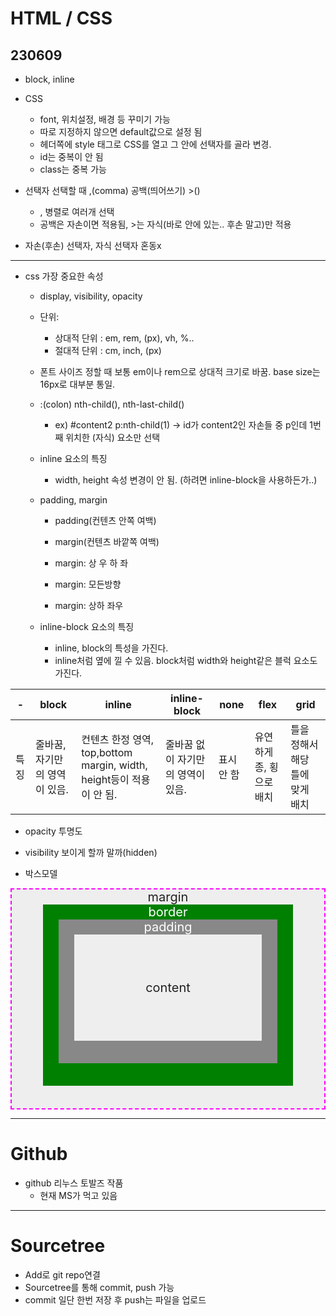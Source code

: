 ﻿
# HTML / CSS

## 230609

- block, inline

- CSS
  - font, 위치설정, 배경 등 꾸미기 가능
  - 따로 지정하지 않으면 default값으로 설정 됨
  - 헤더쪽에 style 태그로 CSS를 열고 그 안에 선택자를 골라 변경.
  - id는 중복이 안 됨
  - class는 중복 가능

- 선택자 선택할 때 ,(comma) 공백(띄어쓰기) >()
  - , 병렬로 여러개 선택
  - 공백은 자손이면 적용됨, >는 자식(바로 안에 있는.. 후손 말고)만 적용

- 자손(후손) 선택자, 자식 선택자 혼동x


---
- css 가장 중요한 속성
  - display, visibility, opacity
  - 단위:
    - 상대적 단위 : em, rem, (px), vh, %..
    - 절대적 단위 : cm, inch, (px)

  - 폰트 사이즈 정할 때 보통 em이나 rem으로 상대적 크기로 바꿈. base size는 16px로 대부분 통일.

  - :(colon) nth-child(), nth-last-child()
    - ex) #content2 p:nth-child(1) -> id가 content2인 자손들 중 p인데 1번째 위치한 (자식) 요소만 선택


  - inline 요소의 특징
    - width, height 속성 변경이 안 됨. (하려면 inline-block을 사용하든가..)


  - padding, margin
    - padding(컨텐츠 안쪽 여백)
    - margin(컨텐츠 바깥쪽 여백)

    - margin: 상 우 하 좌
    - margin: 모든방향
    - margin: 상하 좌우


  - inline-block 요소의 특징
    - inline, block의 특성을 가진다.
    - inline처럼 옆에 낄 수 있음. block처럼 width와 height같은 블럭 요소도 가진다.

| -    | block                         | inline                                                               | inline-block                      | none       | flex                     | grid                            |
| ---- | ----------------------------- | -------------------------------------------------------------------- | --------------------------------- | ---------- | ------------------------ | ------------------------------- |
| 특징 | 줄바꿈, 자기만의 영역이 있음. | 컨텐츠 한정 영역, top,bottom margin, width, height등이 적용이 안 됨. | 줄바꿈 없이 자기만의 영역이 있음. | 표시 안 함 | 유연하게 종, 횡으로 배치 | 틀을 정해서 해당 틀에 맞게 배치 |


  -  opacity 투명도
  -  visibility 보이게 할까 말까(hidden)

  - 박스모델
<html>
  <head>
    <style>
      .margin{
        width:500px;
        height:350px;
        border: 2px dashed #ff00ff;
        color: #222222;
        background-color: #eeeeee;
        text-align: center;
        font-size: 20px;
      }
      .border{
        width: 400px;
        height: 290px;
        color: white;
        background-color: green;
        margin: 0 auto;
      }
      .padding{
        width: 350px;
        height: 230px;
        background-color: #888888;
        margin: 0 auto;
      }
      .content{
        width: 300px;
        height: 170px;
        color: #222222;
        background-color: #eeeeee;
        margin: 0 auto;
        line-height: 170px;
      }
    </style>
  </head>
  <body>
  <div class="margin">
    margin
    <div class="border">
      border
      <div class="padding">
        padding
        <div class="content">
          content
        </div>
      </div>
    </div>

  </div>
  </body>
</html>

----

# Github

  - github 리누스 토발즈 작품
    - 현재 MS가 먹고 있음







------
# Sourcetree

  - Add로 git repo연결
  - Sourcetree를 통해 commit, push 가능
  - commit 일단 한번 저장 후 push는 파일을 업로드









